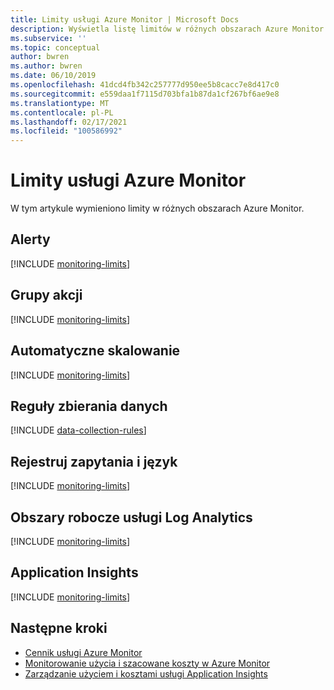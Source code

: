 ```yaml
---
title: Limity usługi Azure Monitor | Microsoft Docs
description: Wyświetla listę limitów w różnych obszarach Azure Monitor.
ms.subservice: ''
ms.topic: conceptual
author: bwren
ms.author: bwren
ms.date: 06/10/2019
ms.openlocfilehash: 41dcd4fb342c257777d950ee5b8cacc7e8d417c0
ms.sourcegitcommit: e559daa1f7115d703bfa1b87da1cf267bf6ae9e8
ms.translationtype: MT
ms.contentlocale: pl-PL
ms.lasthandoff: 02/17/2021
ms.locfileid: "100586992"
---
```

# <a name="azure-monitor-service-limits"></a>Limity usługi Azure Monitor

W tym artykule wymieniono limity w różnych obszarach Azure Monitor.

## <a name="alerts"></a>Alerty

[!INCLUDE [monitoring-limits](../../includes/azure-monitor-limits-alerts.md)]

## <a name="action-groups"></a>Grupy akcji

[!INCLUDE [monitoring-limits](../../includes/azure-monitor-limits-action-groups.md)]

## <a name="autoscale"></a>Automatyczne skalowanie

[!INCLUDE [monitoring-limits](../../includes/azure-monitor-limits-autoscale.md)]


## <a name="data-collection-rules"></a>Reguły zbierania danych

[!INCLUDE [data-collection-rules](../../includes/azure-monitor-limits-data-collection-rules.md)]
## <a name="log-queries-and-language"></a>Rejestruj zapytania i język

[!INCLUDE [monitoring-limits](../../includes/azure-monitor-limits-log-queries.md)]

## <a name="log-analytics-workspaces"></a>Obszary robocze usługi Log Analytics

[!INCLUDE [monitoring-limits](../../includes/azure-monitor-limits-workspaces.md)]

## <a name="application-insights"></a>Application Insights

[!INCLUDE [monitoring-limits](../../includes/azure-monitor-limits-app-insights.md)]

## <a name="next-steps"></a>Następne kroki

- [Cennik usługi Azure Monitor](https://azure.microsoft.com/pricing/details/monitor/)
- [Monitorowanie użycia i szacowane koszty w Azure Monitor](/usage-estimated-costs.md)
- [Zarządzanie użyciem i kosztami usługi Application Insights](app/pricing.md)
